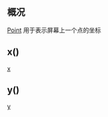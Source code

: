 ## 概况

[Point](/API/UI/Compose/Graphics/Point/README.md) 用于表示屏幕上一个点的坐标

## x()

[x](x.md ":include")

## y()

[y](y.md ":include")
